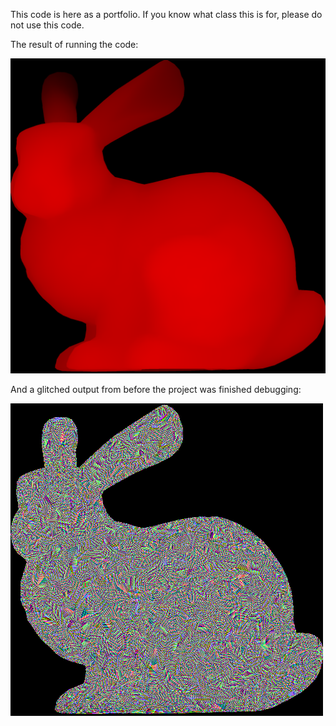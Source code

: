 This code is here as a portfolio. If you know what class this is for, please do not use this code.

The result of running the code:

![](https://github.com/ChristineWidden/ComputerGraphics_Program1/blob/main/rasterizer/target.png)

And a glitched output from before the project was finished debugging:

![](https://github.com/ChristineWidden/ComputerGraphics_Program1/blob/main/rasterizer/glitch%20outputs/target.png)
